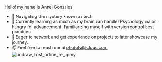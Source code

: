 Hello! my name is Annel Gonzales
- 👀 Navigating the mystery known as tech
- 🌱 Currently learning as much as my brain can handle! Psychology major hungry for advancement. Familiarizing myself with version control best practices 
- 💞️ Eager to network and get experience on projects to later showcase my journey.  
- 📫 Feel free to reach me at photolv@icloud.com
![undraw_Lost_online_re_upmy](https://user-images.githubusercontent.com/96323677/146655167-0b59ed6f-fa3e-44be-a12b-2a2a5eb75f79.png)

<!---
Annel702/Annel702 is a ✨ special ✨ repository because its `README.md` (this file) appears on your GitHub profile.
You can click the Preview link to take a look at your changes.
--->
